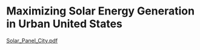 # Maximizing Solar Energy Generation in Urban United States 

[Solar_Panel_City.pdf](https://github.com/user-attachments/files/18324714/Solar_Panel_City.pdf)
